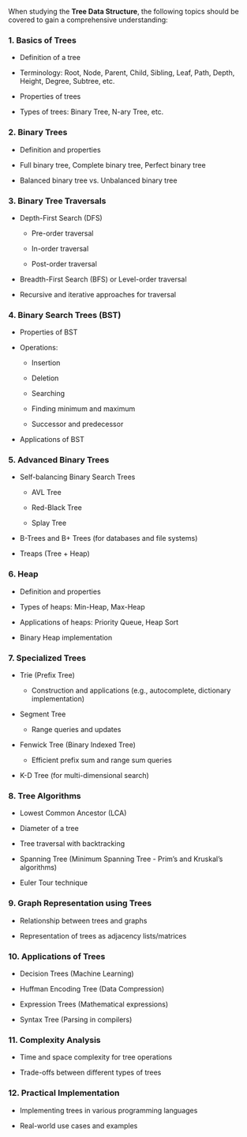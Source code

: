 When studying the **Tree Data Structure**, the following topics should be covered to gain a comprehensive understanding:

### 1\. **Basics of Trees**

*   Definition of a tree
    
*   Terminology: Root, Node, Parent, Child, Sibling, Leaf, Path, Depth, Height, Degree, Subtree, etc.
    
*   Properties of trees
    
*   Types of trees: Binary Tree, N-ary Tree, etc.
    

### 2\. **Binary Trees**

*   Definition and properties
    
*   Full binary tree, Complete binary tree, Perfect binary tree
    
*   Balanced binary tree vs. Unbalanced binary tree
    

### 3\. **Binary Tree Traversals**

*   Depth-First Search (DFS)
    
    *   Pre-order traversal
        
    *   In-order traversal
        
    *   Post-order traversal
        
*   Breadth-First Search (BFS) or Level-order traversal
    
*   Recursive and iterative approaches for traversal
    

### 4\. **Binary Search Trees (BST)**

*   Properties of BST
    
*   Operations:
    
    *   Insertion
        
    *   Deletion
        
    *   Searching
        
    *   Finding minimum and maximum
        
    *   Successor and predecessor
        
*   Applications of BST
    

### 5\. **Advanced Binary Trees**

*   Self-balancing Binary Search Trees
    
    *   AVL Tree
        
    *   Red-Black Tree
        
    *   Splay Tree
        
*   B-Trees and B+ Trees (for databases and file systems)
    
*   Treaps (Tree + Heap)
    

### 6\. **Heap**

*   Definition and properties
    
*   Types of heaps: Min-Heap, Max-Heap
    
*   Applications of heaps: Priority Queue, Heap Sort
    
*   Binary Heap implementation
    

### 7\. **Specialized Trees**

*   Trie (Prefix Tree)
    
    *   Construction and applications (e.g., autocomplete, dictionary implementation)
        
*   Segment Tree
    
    *   Range queries and updates
        
*   Fenwick Tree (Binary Indexed Tree)
    
    *   Efficient prefix sum and range sum queries
        
*   K-D Tree (for multi-dimensional search)
    

### 8\. **Tree Algorithms**

*   Lowest Common Ancestor (LCA)
    
*   Diameter of a tree
    
*   Tree traversal with backtracking
    
*   Spanning Tree (Minimum Spanning Tree - Prim’s and Kruskal’s algorithms)
    
*   Euler Tour technique
    

### 9\. **Graph Representation using Trees**

*   Relationship between trees and graphs
    
*   Representation of trees as adjacency lists/matrices
    

### 10\. **Applications of Trees**

*   Decision Trees (Machine Learning)
    
*   Huffman Encoding Tree (Data Compression)
    
*   Expression Trees (Mathematical expressions)
    
*   Syntax Tree (Parsing in compilers)
    

### 11\. **Complexity Analysis**

*   Time and space complexity for tree operations
    
*   Trade-offs between different types of trees
    

### 12\. **Practical Implementation**

*   Implementing trees in various programming languages
    
*   Real-world use cases and examples
